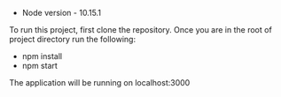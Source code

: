 * Node version - 10.15.1

To run this project, first clone the repository. Once you are in the root of project directory run the following:

- npm install
- npm start

The application will be running on localhost:3000
